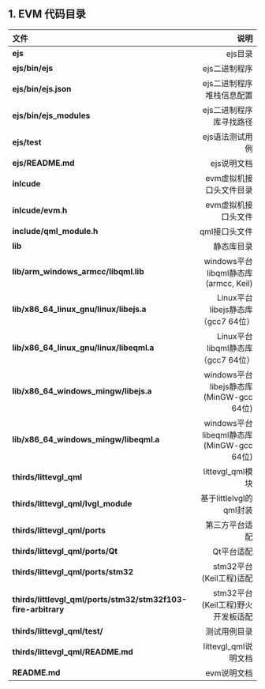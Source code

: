## 1. EVM 代码目录 


| 文件      |    说明|
| :-------- | --------:|
| **ejs**| ejs目录 |
| **ejs/bin/ejs**| ejs二进制程序 |
| **ejs/bin/ejs.json**| ejs二进制程序堆栈信息配置 |
| **ejs/bin/ejs_modules**| ejs二进制程序库寻找路径 |
| **ejs/test**|   ejs语法测试用例  | 
| **ejs/README.md**|   ejs说明文档 |
| **inlcude**|    evm虚拟机接口头文件目录|
| **inlcude/evm.h**|    evm虚拟机接口头文件|
| **include/qml_module.h**| qml接口头文件|
| **lib**|    静态库目录 |
| **lib/arm_windows_armcc/libqml.lib**|  windows平台libqml静态库(armcc, Keil)|
| **lib/x86_64_linux_gnu/linux/libejs.a**|  Linux平台libejs静态库 （gcc7 64位）|
| **lib/x86_64_linux_gnu/linux/libeqml.a**|  Linux平台libqml静态库 （gcc7 64位）|
| **lib/x86_64_windows_mingw/libejs.a**|  windows平台libejs静态库(MinGW-gcc 64位)|
| **lib/x86_64_windows_mingw/libeqml.a**|  windows平台libeqml静态库(MinGW-gcc 64位)|
| **thirds/littevgl_qml**| littevgl_qml模块| 
| **thirds/littevgl_qml/lvgl_module**| 基于littlelvgl的qml封装| 
| **thirds/littevgl_qml/ports**| 第三方平台适配| 
| **thirds/littevgl_qml/ports/Qt**| Qt平台适配|
| **thirds/littevgl_qml/ports/stm32**| stm32平台(Keil工程)适配| 
| **thirds/littlevgl_qml/ports/stm32/stm32f103-fire-arbitrary**| stm32平台(Keil工程)野火开发板适配| 
| **thirds/littevgl_qml/test/**|    测试用例目录 |
| **thirds/littevgl_qml/README.md**|    littevgl_qml说明文档 |
| **README.md**|   evm说明文档 |
